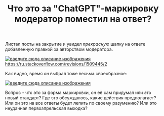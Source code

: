 ﻿---
title: "Что это за &quot;ChatGPT&quot;-маркировку модератор поместил на ответ?"
se.owner.user_id: 177188
se.owner.display_name: "Kromster"
se.owner.link: "https://ru.meta.stackoverflow.com/users/177188/kromster"
se.link: "https://ru.meta.stackoverflow.com/questions/12566/%d0%a7%d1%82%d0%be-%d1%8d%d1%82%d0%be-%d0%b7%d0%b0-chatgpt-%d0%bc%d0%b0%d1%80%d0%ba%d0%b8%d1%80%d0%be%d0%b2%d0%ba%d1%83-%d0%bc%d0%be%d0%b4%d0%b5%d1%80%d0%b0%d1%82%d0%be%d1%80-%d0%bf%d0%be%d0%bc%d0%b5%d1%81%d1%82%d0%b8%d0%bb-%d0%bd%d0%b0-%d0%be%d1%82%d0%b2%d0%b5%d1%82"
se.question_id: 12566
se.post_type: question
---
<p>Листал посты на закрытие и увидел <em>прекрасную</em> шапку на ответе добавленную правкой за авторством модератора.</p>
<p><a href="https://i.stack.imgur.com/TlPCI.png" rel="nofollow noreferrer"><img src="https://i.stack.imgur.com/TlPCI.png" alt="введите сюда описание изображения" /></a><a href="https://ru.stackoverflow.com/revisions/1509445/2">https://ru.stackoverflow.com/revisions/1509445/2</a></p>
<p>Как видно, время он выбрал тоже весьма своеобразное:</p>
<p><a href="https://i.stack.imgur.com/9Qb1y.png" rel="nofollow noreferrer"><img src="https://i.stack.imgur.com/9Qb1y.png" alt="введите сюда описание изображения" /></a></p>
<p>Вопрос - что это за форма маркировки, он её сам придумал или это новый стандарт? Где это обсуждалось, какие действия предполагает? Или он это на все ответы будет лепить по своему разумению? Или это неудачная первоапрельская выходка?</p>

